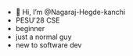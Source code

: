 - 👋 Hi, I’m @Nagaraj-Hegde-kanchi
- PESU'28 CSE
- beginner
- just a normal guy
- new to software dev
<!---
Nagaraj-Hegde-kanchi/Nagaraj-Hegde-kanchi is a ✨ special ✨ repository because its `README.md` (this file) appears on your GitHub profile.
You can click the Preview link to take a look at your changes.
--->

